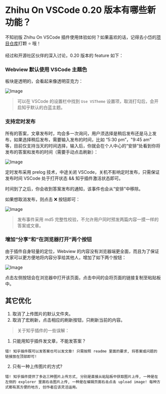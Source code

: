 # Zhihu On VSCode 0.20 版本有哪些新功能？

不知初版 Zhihu On VSCode 插件使用体验如何？如果喜欢的话，记得去小岱的[项目仓库](https://github.com/niudai/Zhihu-VSCode)打颗 ⭐ 哦！

经过和开源社区伙伴的深入讨论，0.20 版本的 feature 如下：

### Webview 默认使用 VSCode 主题色

板块是透明的，会看起来像透明亚克力：

![Image](https://pic4.zhimg.com/80/v2-ab3797cbcb49de06937144f9fd4590cd_hd.png)

>可以在 VSCode 的设置栏中找到 `Use VSTheme` 设置项，取消打勾后，会开启知乎默认的白蓝主题。

### 支持定时发布

所有的答案，文章发布时，均会多一次询问，用户须选择是稍后发布还是马上发布，如果选择稍后发布，需要输入发布的时间，比如 “5:30 pm”，"9:45 am" 等，目前仅支持当天的时间选择，输入后，你就会在个人中心的“安排”处看到你将发布的答案和发布的时间（需要手动点击刷新）：

![Image](https://pic4.zhimg.com/80/v2-8a78e0643563309008f47a1510816ada_hd.png)

定时发布采用 prelog 技术，中途关闭 VSCode，关机不影响定时发布，只需保证发布时间 VSCode 处于打开状态 && 知乎插件激活状态即可。

时间到了之后，你会收到答案发布的通知，该事件也会从“安排”中移除。

如果想取消发布，则点击 ❌ 按钮即可：

![Image](https://pic4.zhimg.com/80/v2-f830eecfe7c3f8d6ba13e50d4c7e394a_hd.png)

>发布事件采用 md5 完整性校验，不允许用户同时预发两篇内容一摸一样的答案或文章。

### 增加“分享”和“在浏览器打开”两个按钮

由于插件自身轻量的定位，Webview 的内容没有浏览器端更全面，而且为了保证大家可以更方便地将内容分享给其他人，增加了如下两个按钮：

![Image](https://pic4.zhimg.com/80/v2-2c4638805537065c52ee8b990790d699_hd.png)

点击左侧按钮会在浏览器中打开该页面，点击中间的会将页面的链接复制至粘贴板中。

## 其它优化

1. 取消了上传图片的默认文件夹。
2. 取消了宏刷新，点击相应的刷新按钮，只刷新当前的内容。

>关于知乎插件的一些误解：

1. 只能用知乎插件发文章，不能发答案？

```
错! 知乎插件既可以发答案也可以发文章! 只需按照 readme 里面的要求, 将答案或问题的链接放在顶部即可!
```

2. 只有一种上传图片的方式?

```
错! 知乎插件提供了多达三种图片上传方式, 分别是直接从粘贴板中获取图片上传, 一种是在左侧的 explorer 里面右击图片上传, 一种是在编辑页面右击点击 upload image! 每种方式都有其方便的地方, 创作者应该灵活运用。
```

